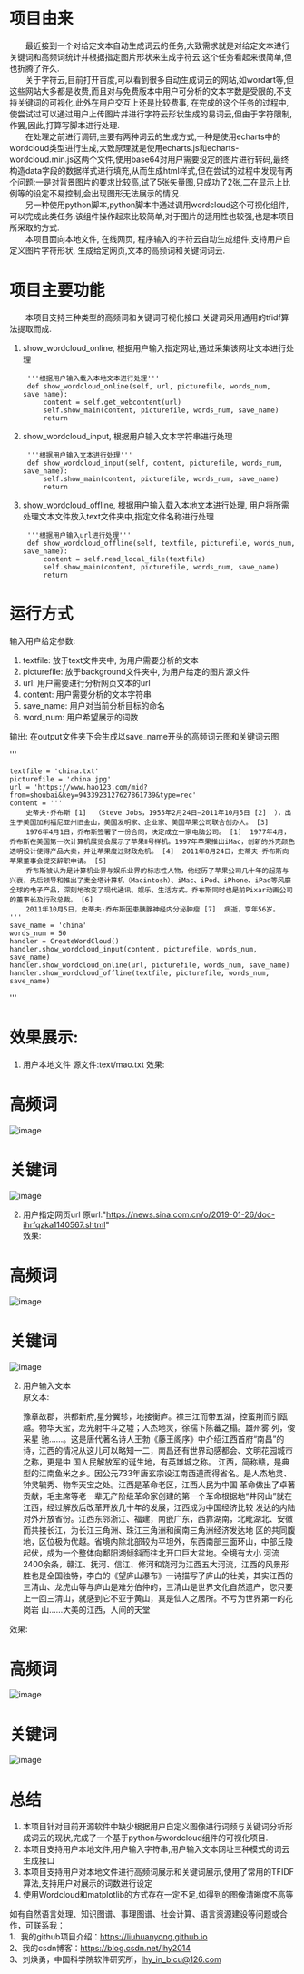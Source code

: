 # 项目由来
&emsp;&emsp;最近接到一个对给定文本自动生成词云的任务,大致需求就是对给定文本进行关键词和高频词统计并根据指定图片形状来生成字符云.这个任务看起来很简单,但也折腾了许久.  
&emsp;&emsp;关于字符云,目前打开百度,可以看到很多自动生成词云的网站,如wordart等,但这些网站大多都是收费,而且对与免费版本中用户可分析的文本字数是受限的,不支持关键词的可视化,此外在用户交互上还是比较费事, 在完成的这个任务的过程中,使尝试过可以通过用户上传图片并进行字符云形状生成的易词云,但由于字符限制,作罢,因此,打算写脚本进行处理.    
&emsp;&emsp;在处理之前进行调研,主要有两种词云的生成方式,一种是使用echarts中的wordcloud类型进行生成,大致原理就是使用echarts.js和echarts-wordcloud.min.js这两个文件,使用base64对用户需要设定的图片进行转码,最终构造data字段的数据样式进行填充,从而生成html样式,但在尝试的过程中发现有两个问题:一是对背景图片的要求比较高,试了5张矢量图,只成功了2张,二在显示上比例等的设定不易控制,会出现图形无法展示的情况.  
&emsp;&emsp;另一种使用python脚本,python脚本中通过调用wordcloud这个可视化组件,可以完成此类任务.该组件操作起来比较简单,对于图片的适用性也较强,也是本项目所采取的方式.  
&emsp;&emsp;本项目面向本地文件, 在线网页, 程序输入的字符云自动生成组件,支持用户自定义图片字符形状, 生成给定网页,文本的高频词和关键词词云.  


# 项目主要功能

&emsp;&emsp;本项目支持三种类型的高频词和关键词可视化接口,关键词采用通用的tfidf算法提取而成.  
1) show_wordcloud_online, 根据用户输入指定网址,通过采集该网址文本进行处理


        '''根据用户输入载入本地文本进行处理'''
        def show_wordcloud_online(self, url, picturefile, words_num, save_name):
            content = self.get_webcontent(url)
            self.show_main(content, picturefile, words_num, save_name)
            return


2) show_wordcloud_input, 根据用户输入文本字符串进行处理



        '''根据用户输入文本进行处理'''
        def show_wordcloud_input(self, content, picturefile, words_num, save_name):
            self.show_main(content, picturefile, words_num, save_name)
            return


2) show_wordcloud_offline, 根据用户输入载入本地文本进行处理, 用户将所需处理文本文件放入text文件夹中,指定文件名称进行处理



        '''根据用户输入url进行处理'''
        def show_wordcloud_offline(self, textfile, picturefile, words_num, save_name):
            content = self.read_local_file(textfile)
            self.show_main(content, picturefile, words_num, save_name)
            return


# 运行方式

输入用户给定参数:
1) textfile: 放于text文件夹中, 为用户需要分析的文本
2) picturefile: 放于background文件夹中, 为用户给定的图片源文件
3) url: 用户需要进行分析网页文本的url
4) content: 用户需要分析的文本字符串
5) save_name: 用户对当前分析目标的命名
6) word_num: 用户希望展示的词数

输出: 在output文件夹下会生成以save_name开头的高频词云图和关键词云图


'''

    textfile = 'china.txt'
    picturefile = 'china.jpg'
    url = 'https://www.hao123.com/mid?from=shoubai&key=9433923127627861739&type=rec'
    content = '''
        史蒂夫·乔布斯 [1]  （Steve Jobs，1955年2月24日—2011年10月5日 [2]  ），出生于美国加利福尼亚州旧金山，美国发明家、企业家、美国苹果公司联合创办人。 [3]
        1976年4月1日，乔布斯签署了一份合同，决定成立一家电脑公司。 [1]  1977年4月，乔布斯在美国第一次计算机展览会展示了苹果Ⅱ号样机。1997年苹果推出iMac，创新的外壳颜色透明设计使得产品大卖，并让苹果度过财政危机。 [4]  2011年8月24日，史蒂夫·乔布斯向苹果董事会提交辞职申请。 [5]
        乔布斯被认为是计算机业界与娱乐业界的标志性人物，他经历了苹果公司几十年的起落与兴衰，先后领导和推出了麦金塔计算机（Macintosh）、iMac、iPod、iPhone、iPad等风靡全球的电子产品，深刻地改变了现代通讯、娱乐、生活方式。乔布斯同时也是前Pixar动画公司的董事长及行政总裁。 [6]
        2011年10月5日，史蒂夫·乔布斯因患胰腺神经内分泌肿瘤 [7]  病逝，享年56岁。
    '''
    save_name = 'china'
    words_num = 50
    handler = CreateWordCloud()
    handler.show_wordcloud_input(content, picturefile, words_num, save_name)
    handler.show_wordcloud_online(url, picturefile, words_num, save_name)
    handler.show_wordcloud_offline(textfile, picturefile, words_num, save_name)


'''

# 效果展示:
1) 用户本地文件
源文件:text/mao.txt
效果:
# 高频词
![image](https://github.com/liuhuanyong/IdealWordCloudKit/blob/master/image/mao-topwords.jpg)
# 关键词
![image](https://github.com/liuhuanyong/IdealWordCloudKit/blob/master/image/mao-keywords.jpg)


2) 用户指定网页url
原url:"https://news.sina.com.cn/o/2019-01-26/doc-ihrfqzka1140567.shtml"  
效果:  
# 高频词
![image](https://github.com/liuhuanyong/IdealWordCloudKit/blob/master/image/huawei-topwords.jpg)
# 关键词
![image](https://github.com/liuhuanyong/IdealWordCloudKit/blob/master/image/huawei-keywords.jpg)

2) 用户输入文本  
原文本:  

    豫章故郡，洪都新府,星分翼轸，地接衡庐。襟三江而带五湖，控蛮荆而引瓯越。物华天宝，龙光射牛斗之墟；人杰地灵，徐孺下陈蕃之榻。雄州雾 列，俊采星  驰……。这是唐代著名诗人王勃《藤王阁序》中介绍江西首府“南昌”的诗，江西的情况从这儿可以略知一二，南昌还有世界动感都会、文明花园城市之称，更是中     国人民解放军的诞生地，有英雄城之称。
    江西，简称赣，是典型的江南鱼米之乡。因公元733年唐玄宗设江南西道而得省名。是人杰地灵、钟灵毓秀、物华天宝之处。江西是革命老区，江西人民为中国   革命做出了卓著贡献，毛主席等老一辈无产阶级革命家创建的第一个革命根据地“井冈山”就在江西，经过解放后改革开放几十年的发展，江西成为中国经济比较    发达的内陆对外开放省份。江西东邻浙江、福建，南嵌广东，西靠湖南，北毗湖北、安徽而共接长江，为长江三角洲、珠江三角洲和闽南三角洲经济发达地            区的共同腹地，区位极为优越。省境内除北部较为平坦外，东西南部三面环山，中部丘陵起伏，成为一个整体向鄱阳湖倾斜而往北开口巨大盆地。全境有大小           河流2400余条，赣江、抚河、信江、修河和饶河为江西五大河流，江西的风景形胜也是全国独特，李白的《望庐山瀑布》一诗描写了庐山的壮美，其实江西的         三清山、龙虎山等与庐山是难分伯仲的，三清山是世界文化自然遗产，您只要上一回三清山，就感到它不亚于黄山，真是仙人之居所。不亏为世界第一的花岗岩          山……大美的江西，人间的天堂

效果:  
# 高频词    
![image](https://github.com/liuhuanyong/IdealWordCloudKit/blob/master/image/jiangxi-topwords.jpg)
# 关键词
![image](https://github.com/liuhuanyong/IdealWordCloudKit/blob/master/image/jiangxi-keywords.jpg)

# 总结
1) 本项目针对目前开源软件中缺少根据用户自定义图像进行词频与关键词分析形成词云的现状,完成了一个基于python与wordcloud组件的可视化项目.  
2) 本项目支持用户本地文件,用户输入字符串,用户输入文本网址三种模式的词云生成接口  
3) 本项目支持用户对本地文件进行高频词展示和关键词展示,使用了常用的TFIDF算法,支持用户对展示的词数进行设定  
4) 使用Wordcloud和matplotlib的方式存在一定不足,如得到的图像清晰度不高等  


如有自然语言处理、知识图谱、事理图谱、社会计算、语言资源建设等问题或合作，可联系我：  
1、我的github项目介绍：https://liuhuanyong.github.io  
2、我的csdn博客：https://blog.csdn.net/lhy2014  
3、刘焕勇，中国科学院软件研究所，lhy_in_blcu@126.com  
